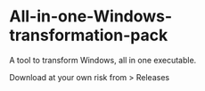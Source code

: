 # All-in-one-Windows-transformation-pack
A tool to transform Windows, all in one executable.

Download at your own risk from > Releases
